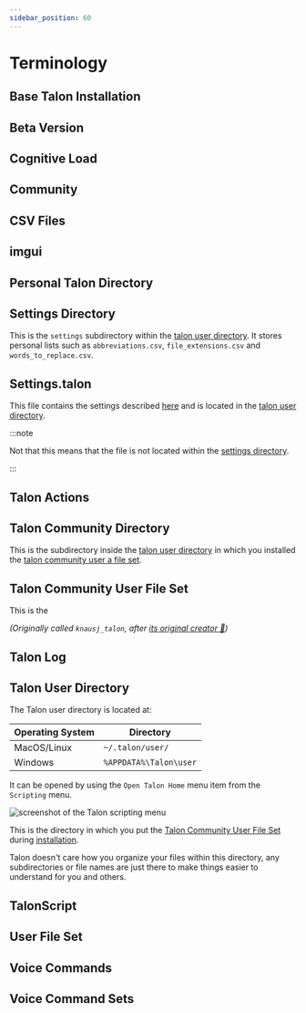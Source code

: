 ```yaml
---
sidebar_position: 60
---
```


# Terminology

## Base Talon Installation

## Beta Version

## Cognitive Load

## Community

## CSV Files


## imgui

## Personal Talon Directory

## Settings Directory

This is the `settings` subdirectory within the [talon user directory](#talon-community-directory).
It stores personal lists such as `abbreviations.csv`, `file_extensions.csv` and `words_to_replace.csv`.

## Settings.talon

This file contains the settings described [here](/docs/Customization/settings.md) and is located in the
[talon user directory](#talon-community-directory).

:::note

Not that this means that the file is not located within the [settings directory](#settings-directory).

:::

## Talon Actions

## Talon Community Directory

This is the subdirectory inside the [talon user directory](#talon-user-directory) in which you installed the
[talon community user a file set](#talon-community-user-file-set).

## Talon Community User File Set

This is the

_(Originally called `knausj_talon`, after [its original creator :superhero:](https://github.com/knausj85))_

## Talon Log

## Talon User Directory

The Talon user directory is located at:

| Operating System | Directory              |
| ---------------- | ---------------------- |
| MacOS/Linux      | `~/.talon/user/`       |
| Windows          | `%APPDATA%\Talon\user` |

It can be opened by using the `Open Talon Home` menu item from the `Scripting` menu.

<img src="/img/talon_menu_open_talon_home.png/"
     alt="screenshot of the Talon scripting menu"
 />

This is the directory in which you put the [Talon Community User File Set](#talon-community-user-file-set) during [installation](/docs/Resource%20Hub/Talon%20Installation/installation_guide.md).

Talon doesn't care how you organize your files within this directory, any subdirectories or file names are just there to make things easier to understand for you and others.

## TalonScript

## User File Set

## Voice Commands

## Voice Command Sets

